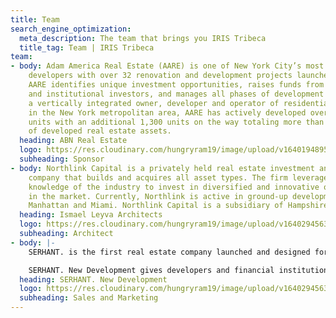 ```yaml
---
title: Team
search_engine_optimization:
  meta_description: The team that brings you IRIS Tribeca
  title_tag: Team | IRIS Tribeca
team:
- body: Adam America Real Estate (AARE) is one of New York City’s most active residential
    developers with over 32 renovation and development projects launched since 2009.
    AARE identifies unique investment opportunities, raises funds from international
    and institutional investors, and manages all phases of development in-house. As
    a vertically integrated owner, developer and operator of residential real estate
    in the New York metropolitan area, AARE has actively developed over 2,100 residential
    units with an additional 1,300 units on the way totaling more than $1.5 billion
    of developed real estate assets.
  heading: ABN Real Estate
  logo: https://res.cloudinary.com/hungryram19/image/upload/v1640194895/serhant/thewestly/Adam-America-Logo.png
  subheading: Sponsor
- body: Northlink Capital is a privately held real estate investment and development
    company that builds and acquires all asset types. The firm leverages its deep
    knowledge of the industry to invest in diversified and innovative opportunities
    in the market. Currently, Northlink is active in ground-up development in Brooklyn,
    Manhattan and Miami. Northlink Capital is a subsidiary of Hampshire Properties.
  heading: Ismael Leyva Architects
  logo: https://res.cloudinary.com/hungryram19/image/upload/v1640294563/serhant/thewestly/NORTHLINK_LOGO_ALL_Black_01.png
  subheading: Architect
- body: |-
    SERHANT. is the first real estate company launched and designed for the marketplace of tomorrow. It grew from the #1 ranked sales team in New York City into a full-service firm that is revolutionizing the traditional real estate model.

    SERHANT. New Development gives developers and financial institutions an unmatched advantage by providing insightful and results-oriented step-by-step guidance and support from site acquisition to final sellout for projects of all sizes, price points, and locations. It uses comprehensive market analytics to hone planning, design, and branding strategies, and it leverages SERHANT. Studios and ID Lab to deliver potent, breakthrough content and sales campaigns that are targeted and amplified through SERHANT. ADX, a tech-powered innovation platform.
  heading: SERHANT. New Development
  logo: https://res.cloudinary.com/hungryram19/image/upload/v1640294563/serhant/thewestly/SERHANT-newdev-logo-01.png
  subheading: Sales and Marketing
---
```

